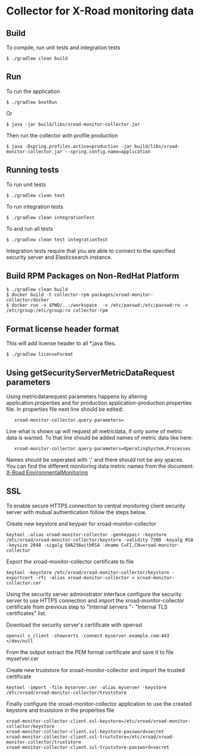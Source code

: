 # Collector for X-Road monitoring data

## Build

To compile, run unit tests and integration tests

    $ ./gradlew clean build


## Run

To run the application

    $ ./gradlew bootRun

Or

    $ java -jar build/libs/xroad-monitor-collector.jar

Then run the collector with profile production

    $ java -Dspring.profiles.active=production -jar build/libs/xroad-monitor-collector.jar --spring.config.name=application


## Running tests

To run unit tests

    $ ./gradlew clean test

To run integration tests

    $ ./gradlew clean integrationTest

To and run all tests

    $ ./gradlew clean test integrationTest

Integration tests require that you are able to connect to the specified security server and Elasticsearch instance.


## Build RPM Packages on Non-RedHat Platform
 
    $ ./gradlew clean build
    $ docker build -t collector-rpm packages/xroad-monitor-collector/docker
    $ docker run -v $PWD/..:/workspace  -v /etc/passwd:/etc/passwd:ro -v /etc/group:/etc/group:ro collector-rpm


## Format license header format

This will add license header to all *.java files.

    $ ./gradlew licenseFormat
    
## Using getSecurityServerMetricDataRequest parameters
Using metricdatarequest parameters happens by altering application.properties and for production application-production.properties file. In properties file next line should be edited:
```
   xroad-monitor-collector.query-parameters=
```
Line what is shown up will request all metricdata, if only some of metric data is wanted. To that line should be added names of metric data like here:
```
   xroad-monitor-collector.query-parameters=OperatingSystem,Processes
```
Names should be seperated with ',' and there should not be any spaces.
You can find the different monitoring data metric names from the document: [X-Road EnvironmentalMonitoring](https://github.com/vrk-kpa/X-Road/tree/develop/doc/EnvironmentalMonitoring)

## SSL

To enable secure HTTPS connection to central monitoring client security server with mutual authentication follow the steps below.

Create new keystore and keypair for xroad-monitor-collector
```
keytool -alias xroad-monitor-collector -genkeypair -keystore /etc/xroad/xroad-monitor-collector/keystore -validity 7300 -keyalg RSA -keysize 2048 -sigalg SHA256withRSA -dname C=FI,CN=xroad-monitor-collector
```

Export the xroad-monitor-collector certificate to file
```
keytool -keystore /etc/xroad/xroad-monitor-collector/keystore -exportcert -rfc -alias xroad-monitor-collector > xroad-monitor-collector.cer
```

Using the security server administrator interface configure the security server to use HTTPS connection and import the xroad-monitor-collector certificate from previous step to "Internal servers "- "Internal TLS certificates" list.

Download the security server's certificate with openssl
```
openssl s_client -showcerts -connect myserver.example.com:443  </dev/null
```

From the output extract the PEM format certificate and save it to file myserver.cer

Create new truststore for xroad-monitor-collector and import the trusted certificate
```
keytool -import -file myserver.cer -alias myserver -keystore /etc/xroad/xroad-monitor-collector/truststore
```

Finally configure the xroad-monitor-collector application to use the created keystore and truststore in the properties file
```
xroad-monitor-collector-client.ssl-keystore=/etc/xroad/xroad-monitor-collector/keystore
xroad-monitor-collector-client.ssl-keystore-password=secret
xroad-monitor-collector-client.ssl-truststore=/etc/xroad/xroad-monitor-collector/truststore
xroad-monitor-collector-client.ssl-truststore-password=secret
```
